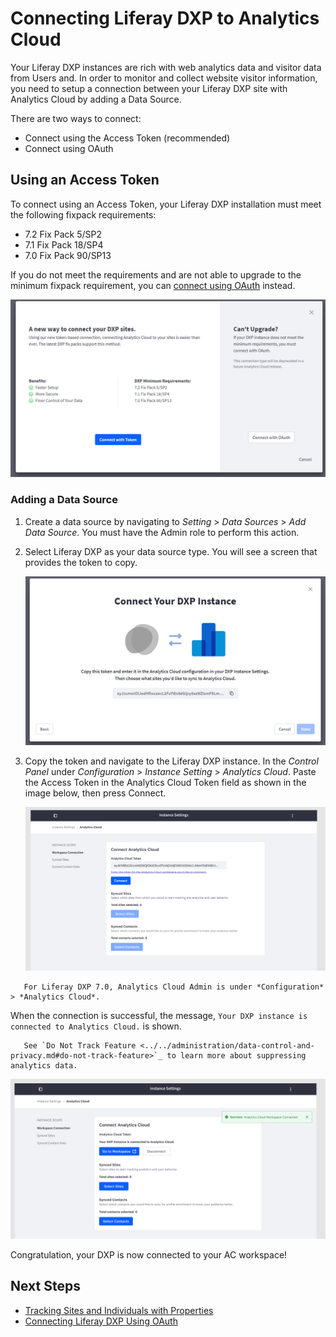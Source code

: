 # Connecting Liferay DXP to Analytics Cloud

Your Liferay DXP instances are rich with web analytics data and visitor data from Users and. In order to monitor and collect website visitor information, you need to setup a connection between your Liferay DXP site with Analytics Cloud by adding a Data Source.

There are two ways to connect:

* Connect using the Access Token (recommended)
* Connect using OAuth

## Using an Access Token

To connect using an Access Token, your Liferay DXP installation must meet the following fixpack requirements:

* 7.2 Fix Pack 5/SP2
* 7.1 Fix Pack 18/SP4
* 7.0 Fix Pack 90/SP13

If you do not meet the requirements and are not able to upgrade to the minimum fixpack requirement, you can [connect using OAuth](./connecting-liferay-dxp-using-oauth.md) instead.

![Connecting a DXP Site to Analytics Cloud can be done using a token or with OAuth.](connecting-liferay-dxp-to-analytics-cloud/images/01.png)

### Adding a Data Source

1. Create a data source by navigating to *Setting* > *Data Sources* > *Add Data Source*. You must have the Admin role to perform this action.

1. Select Liferay DXP as your data source type. You will see a screen that provides the token to copy.

      ![Analytics Cloud provides a token to copy.](connecting-liferay-dxp-to-analytics-cloud/images/02.png)

1. Copy the token and navigate to the Liferay DXP instance. In the *Control Panel* under *Configuration* > *Instance Setting* > *Analytics Cloud*. Paste the Access Token in the Analytics Cloud Token field as shown in the image below, then press Connect.

      ![Adding the Analytics Cloud token to a Liferay DXP installations Instance Settings configuration.](connecting-liferay-dxp-to-analytics-cloud/images/03.png)

```note::
   For Liferay DXP 7.0, Analytics Cloud Admin is under *Configuration* > *Analytics Cloud*.
```

When the connection is successful, the message, `Your DXP instance is connected to Analytics Cloud.` is shown.

```note::
   See `Do Not Track Feature <../../administration/data-control-and-privacy.md#do-not-track-feature>`_ to learn more about suppressing analytics data.
```

![A success message confirms correctly configuring a connection between DXP and Analytics Cloud.](connecting-liferay-dxp-to-analytics-cloud/images/04.png)

Congratulation, your DXP is now connected to your AC workspace!

## Next Steps

* [Tracking Sites and Individuals with Properties](./tracking-sites-and-individuals-using-properties.md)
* [Connecting Liferay DXP Using OAuth](./connecting-liferay-dxp-using-oauth.md)
